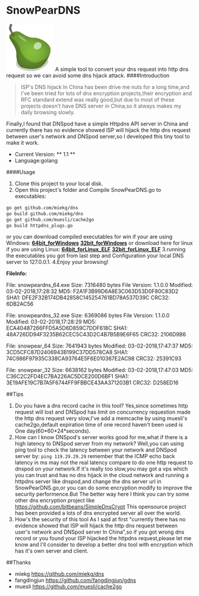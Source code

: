 # SnowPearDNS
![SnowPearDNS](https://github.com/Arryboom/SnowPearDNS/blob/master/ico/pear_128px.png)
A simple tool to convert your dns request into http dns request so we can avoid some dns hijack attack.
####Introduction

> ISP's DNS hijack In China has been drive me nuts for a long time,and I've been tried for lots of dns encryption projects,their encryption and RFC standard extend was really good,but due to most of these projects doesn't have DNS server in China,so it always makes my daily browsing slowly.

  Finally,I found that DNSpod have a simple Httpdns API server in China and currently there has no evidence showed ISP will hijack the http dns request between user's network and DNSpod server,so I developed this tiny tool to make it work.

- Current Version:   ** 1.1 **
- Language:golang

####Usage

1. Clone this project to your local disk.
2. Open this project's folder and Compile SnowPearDNS.go to executables:
  ```
  go get github.com/miekg/dns
  go build github.com/miekg/dns
  go get github.com/muesli/cache2go
  go build httpdns_plugs.go
  ```
  or you can download compiled executables for win if your are using Windows: 
  **[64bit_forWindows](https://github.com/arryboom/SnowPearDNS/master/blob/release/snowpeardns_64.exe "snowpeardns64.exe")** 
  **[32bit_forWindows](https://github.com/arryboom/SnowPearDNS/master/blob/release/snowpeardns_32.exe  "snowpeardns32.exe")** 
  or download here for linux if you are using Linux: 
  **[64bit_forLinux_ELF](https://github.com/arryboom/SnowPearDNS/master/blob/release/snowpeardns_64 "snowpeardns64")** 
  **[32bit_forLinux_ELF](https://github.com/arryboom/SnowPearDNS/master/blob/release/snowpeardns_32 "snowpeardns32")** 
  3.running the executables you got from last step and Configuration your local DNS server to 127.0.0.1.
  4.Enjoy your browsing!


**FileInfo:** 

File: snowpeardns_64.exe 
Size: 7316480 bytes 
File Version: 1.1.0.0 
Modified: 03-02-2018,17:28:32 
MD5: F2A1F3B99D6A8E3C063D53D0F80C83D2 
SHA1: DFE2F32B174DB42858C145254761BD78A537D39C 
CRC32: 6DB2AC56 

File: snowpeardns_32.exe 
Size: 6369086 bytes 
File Version: 1.1.0.0 
Modified: 03-02-2018,17:28:29 
MD5: ECA40487266FFD5A5D6D859C7DDF618C 
SHA1: 48A726DD94F3235B62CEC5C43D2C4B7B5B9E6F65 
CRC32: 2106D9B6 



File: snowpear_64 
Size: 7641943 bytes 
Modified: 03-02-2018,17:47:37 
MD5: 3CD5CFC87D2406943B199C37DD578CA8 
SHA1: 74C986F97935C338CA93764E5F6E010367E2AC98 
CRC32: 25391C93 

File: snowpear_32 
Size: 6638162 bytes 
Modified: 03-02-2018,17:47:03 
MD5: C36C2C2FD4EC7BA226AC5DCE200D6BF1 
SHA1: 3E19AFE19C7B7A5F6744FF9FBBCE43AA371203B1 
CRC32: D258ED16 


##Tips

1. Do you have a dns record cache in this tool?
  Yes,since sometimes http request will lost and DNSpod has limit on concurrency requestion made the http dns request very slow,I've add a memcache by using muesli's cache2go,default expiration time of one record haven't been used is One day(60\*60\*24\*seconds).
2. How can I know DNSpod's server works good for me,what if there is a high latency to DNSpod server from my network?
  Well,you can using ping tool to check the latency between your network and DNSpod server by:
  ```ping 119.29.29.29```
  remember that the ICMP echo back latency in ms may not the real latency compare to do one http request to dnspod on your network.If it's really too slow,you may got a vps which you can trust and has no dns hijack in the cloud network and running a httpdns server like dnspod,and change the dns server url in SnowPearDNS.go,or you can do some encryption modify to improve the security performence.But The better way here I think you can try some other dns encryption project like
  https://github.com/bitbeans/SimpleDnsCrypt
  This opensource project has been provided a lots of dns encrypted server all over the world.
3. How's the security of this tool
  As I said at first "currently there has no evidence showed that ISP will hijack the http dns request between user's network and DNSpod server In China",so if you got wrong dns record or you found your ISP hijacked the httpdns request,please let me know and I'll consider to develop a better dns tool with encryption which has it's own server and client. 

##Thanks
- miekg
  https://github.com/miekg/dns
- fangdingjun
  https://github.com/fangdingjun/gdns
- muesli
  https://github.com/muesli/cache2go